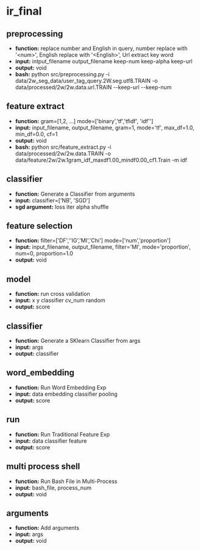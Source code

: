 # ir_final

## preprocessing
- **function:** replace number and English in query, number replace with '\<num>', English replace with '\<English>', 
Url extract key word
- **input:** intput_filename output_filename keep-num keep-alpha keep-url
- **output:** void
- **bash:** python src/preprocessing.py -i data/2w_seg_data/user_tag_query.2W.seg.utf8.TRAIN -o data/processed/2w/2w.data.url.TRAIN --keep-url --keep-num

## feature extract
- **function:** gram=[1,2, ...] mode=['binary','tf','tfidf', 'idf'']
- **input:** input_filename, output_filename, gram=1, mode='tf', max_df=1.0, min_df=0.0, cf=1
- **output:** void
- **bash:** python src/feature_extract.py -i data/processed/2w/2w.data.TRAIN -o data/feature/2w/2w.1gram_idf_maxdf1.00_mindf0.00_cf1.Train -m idf

## classifier
- **function:** Generate a Classifier from arguments
- **input:** classifier=['NB', 'SGD']
- **sgd argument:** loss iter alpha shuffle

## feature selection
- **function:** filter=['DF',''IG','MI','Chi'] mode=['num','proportion']
- **input:** input_filename, output_filename, filter='MI', mode='proportion', num=0, proportion=1.0
- **output:** void

## model
- **function:** run cross validation
- **input:** x y classifier cv_num random
- **output:** score

## classifier
- **function:** Generate a SKlearn Classifier from args
- **input:** args
- **output:** classifier

## word_embedding
- **function:** Run Word Embedding Exp
- **input:** data embedding classifier pooling
- **output:** score

## run
- **function:** Run Traditional Feature Exp
- **input:** data classifier feature
- **output:** score

## multi process shell
- **function:** Run Bash File in Multi-Process
- **input:** bash_file, process_num
- **output:** void

## arguments
- **function:** Add arguments
- **input:** args
- **output:** void